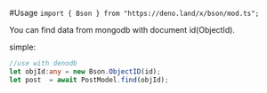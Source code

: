 #Usage
`import { Bson } from "https://deno.land/x/bson/mod.ts";`

You can find data from mongodb with document id(ObjectId).

simple:
```typescript
//use with denodb
let objId:any = new Bson.ObjectID(id);
let post  = await PostModel.find(objId);
```
